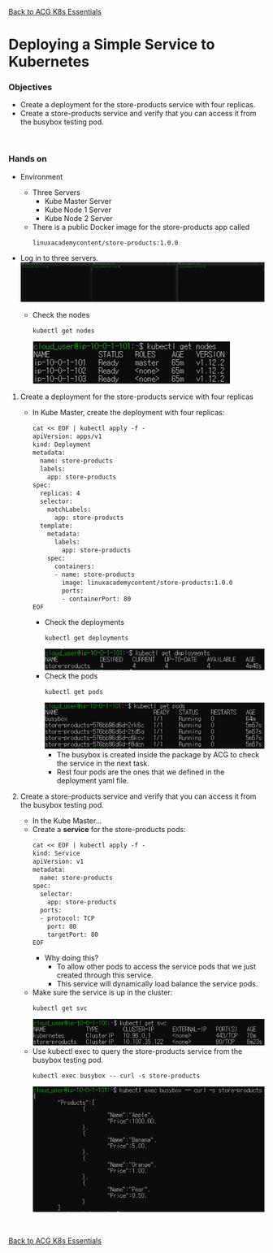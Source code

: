[Back to ACG K8s Essentials](../main.md)

# Deploying a Simple Service to Kubernetes

### Objectives
- Create a deployment for the store-products service with four replicas.
- Create a store-products service and verify that you can access it from the busybox testing pod.

<br>

### Hands on
- Environment
  - Three Servers
    - Kube Master Server
    - Kube Node 1 Server
    - Kube Node 2 Server
  - There is a public Docker image for the store-products app called 
    ```
    linuxacademycontent/store-products:1.0.0
    ```

- Log in to three servers.
  ![](images/001.png)
  - Check the nodes
    ```
    kubectl get nodes
    ```
    ![](images/004.png)

1. Create a deployment for the store-products service with four replicas
   - In Kube Master, create the deployment with four replicas:
     ```
     cat << EOF | kubectl apply -f -
     apiVersion: apps/v1
     kind: Deployment
     metadata:
       name: store-products
       labels:
         app: store-products
     spec:
       replicas: 4
       selector:
         matchLabels:
           app: store-products
       template:
         metadata:
           labels:
             app: store-products
         spec:
           containers:
           - name: store-products
             image: linuxacademycontent/store-products:1.0.0
             ports:
             - containerPort: 80
     EOF
     ```
     - Check the deployments
       ```
       kubectl get deployments
       ```
       ![](images/002.png)
     - Check the pods
       ```
       kubectl get pods
       ```
       ![](images/003.png)
       - The busybox is created inside the package by ACG to check the service in the next task.
       - Rest four pods are the ones that we defined in the deployment yaml file.

2. Create a store-products service and verify that you can access it from the busybox testing pod.
   - In the Kube Master...
   - Create a **service** for the store-products pods:
     ```
     cat << EOF | kubectl apply -f -
     kind: Service
     apiVersion: v1
     metadata:
       name: store-products
     spec:
       selector:
         app: store-products
       ports:
       - protocol: TCP
         port: 80
         targetPort: 80
     EOF
     ```
     - Why doing this?
       - To allow other pods to access the service pods that we just created through this service.
       - This service will dynamically load balance the service pods.
   - Make sure the service is up in the cluster:
     ```
     kubectl get svc
     ```
     ![](images/006.png)
   - Use kubectl exec to query the store-products service from the busybox testing pod.
     ```
     kubectl exec busybox -- curl -s store-products
     ```
     ![](images/005.png)



<br>

[Back to ACG K8s Essentials](../main.md)
